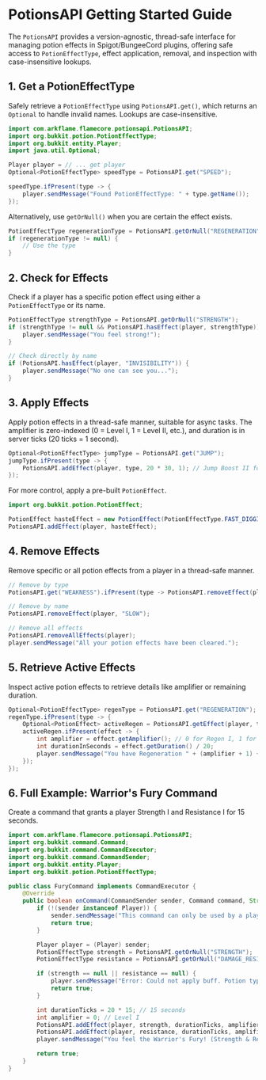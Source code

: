 # PotionsAPI Getting Started Guide

The `PotionsAPI` provides a version-agnostic, thread-safe interface for managing potion effects in Spigot/BungeeCord plugins, offering safe access to `PotionEffectType`, effect application, removal, and inspection with case-insensitive lookups.

## 1. Get a PotionEffectType

Safely retrieve a `PotionEffectType` using `PotionsAPI.get()`, which returns an `Optional` to handle invalid names. Lookups are case-insensitive.

```java
import com.arkflame.flamecore.potionsapi.PotionsAPI;
import org.bukkit.potion.PotionEffectType;
import org.bukkit.entity.Player;
import java.util.Optional;

Player player = // ... get player
Optional<PotionEffectType> speedType = PotionsAPI.get("SPEED");

speedType.ifPresent(type -> {
    player.sendMessage("Found PotionEffectType: " + type.getName());
});
```

Alternatively, use `getOrNull()` when you are certain the effect exists.

```java
PotionEffectType regenerationType = PotionsAPI.getOrNull("REGENERATION");
if (regenerationType != null) {
    // Use the type
}
```

## 2. Check for Effects

Check if a player has a specific potion effect using either a `PotionEffectType` or its name.

```java
PotionEffectType strengthType = PotionsAPI.getOrNull("STRENGTH");
if (strengthType != null && PotionsAPI.hasEffect(player, strengthType)) {
    player.sendMessage("You feel strong!");
}

// Check directly by name
if (PotionsAPI.hasEffect(player, "INVISIBILITY")) {
    player.sendMessage("No one can see you...");
}
```

## 3. Apply Effects

Apply potion effects in a thread-safe manner, suitable for async tasks. The amplifier is zero-indexed (0 = Level I, 1 = Level II, etc.), and duration is in server ticks (20 ticks = 1 second).

```java
Optional<PotionEffectType> jumpType = PotionsAPI.get("JUMP");
jumpType.ifPresent(type -> {
    PotionsAPI.addEffect(player, type, 20 * 30, 1); // Jump Boost II for 30 seconds
});
```

For more control, apply a pre-built `PotionEffect`.

```java
import org.bukkit.potion.PotionEffect;

PotionEffect hasteEffect = new PotionEffect(PotionEffectType.FAST_DIGGING, 20 * 60, 2, false, false); // Haste III, 1 minute, no particles
PotionsAPI.addEffect(player, hasteEffect);
```

## 4. Remove Effects

Remove specific or all potion effects from a player in a thread-safe manner.

```java
// Remove by type
PotionsAPI.get("WEAKNESS").ifPresent(type -> PotionsAPI.removeEffect(player, type));

// Remove by name
PotionsAPI.removeEffect(player, "SLOW");

// Remove all effects
PotionsAPI.removeAllEffects(player);
player.sendMessage("All your potion effects have been cleared.");
```

## 5. Retrieve Active Effects

Inspect active potion effects to retrieve details like amplifier or remaining duration.

```java
Optional<PotionEffectType> regenType = PotionsAPI.get("REGENERATION");
regenType.ifPresent(type -> {
    Optional<PotionEffect> activeRegen = PotionsAPI.getEffect(player, type);
    activeRegen.ifPresent(effect -> {
        int amplifier = effect.getAmplifier(); // 0 for Regen I, 1 for Regen II, etc.
        int durationInSeconds = effect.getDuration() / 20;
        player.sendMessage("You have Regeneration " + (amplifier + 1) + " for " + durationInSeconds + " more seconds.");
    });
});
```

## 6. Full Example: Warrior's Fury Command

Create a command that grants a player Strength I and Resistance I for 15 seconds.

```java
import com.arkflame.flamecore.potionsapi.PotionsAPI;
import org.bukkit.command.Command;
import org.bukkit.command.CommandExecutor;
import org.bukkit.command.CommandSender;
import org.bukkit.entity.Player;
import org.bukkit.potion.PotionEffectType;

public class FuryCommand implements CommandExecutor {
    @Override
    public boolean onCommand(CommandSender sender, Command command, String label, String[] args) {
        if (!(sender instanceof Player)) {
            sender.sendMessage("This command can only be used by a player.");
            return true;
        }

        Player player = (Player) sender;
        PotionEffectType strength = PotionsAPI.getOrNull("STRENGTH");
        PotionEffectType resistance = PotionsAPI.getOrNull("DAMAGE_RESISTANCE");

        if (strength == null || resistance == null) {
            player.sendMessage("Error: Could not apply buff. Potion types not found.");
            return true;
        }

        int durationTicks = 20 * 15; // 15 seconds
        int amplifier = 0; // Level I
        PotionsAPI.addEffect(player, strength, durationTicks, amplifier);
        PotionsAPI.addEffect(player, resistance, durationTicks, amplifier);
        player.sendMessage("You feel the Warrior's Fury! (Strength & Resistance)");

        return true;
    }
}
```